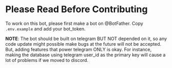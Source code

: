 # Please Read Before Contributing

To work on this bot, please first make a bot on @BotFather. Copy `.env.example` and add your bot_token.

**NOTE**: The bot should be built on telegram BUT NOT depended on it, so any code update might possible make bugs at the future will not be accepted. But, adding features that power telegram ONLY is okay. For instance, making the database using telegram user_id as the primary key will cause a lot of problems if we moved to discord.
